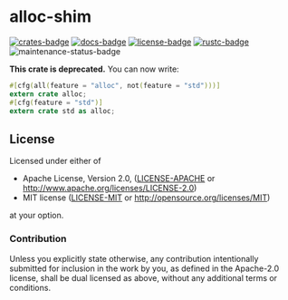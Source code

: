 # alloc-shim

[![crates-badge]][crates-url]
[![docs-badge]][docs-url]
[![license-badge]][license]
[![rustc-badge]][rustc-url]
![maintenance-status-badge]

[crates-badge]: https://img.shields.io/crates/v/alloc-shim.svg
[crates-url]: https://crates.io/crates/alloc-shim
[docs-badge]: https://docs.rs/alloc-shim/badge.svg
[docs-url]: https://docs.rs/alloc-shim
[license-badge]: https://img.shields.io/crates/l/alloc-shim.svg
[license]: #license
[rustc-badge]: https://img.shields.io/badge/rustc-1.31+-lightgray.svg
[rustc-url]: https://blog.rust-lang.org/2018/12/06/Rust-1.31-and-rust-2018.html
[maintenance-status-badge]: https://img.shields.io/badge/maintenance-deprecated-red.svg

**This crate is deprecated.** You can now write:

```rust
#[cfg(all(feature = "alloc", not(feature = "std")))]
extern crate alloc;
#[cfg(feature = "std")]
extern crate std as alloc;
```

## License

Licensed under either of

* Apache License, Version 2.0, ([LICENSE-APACHE](LICENSE-APACHE) or <http://www.apache.org/licenses/LICENSE-2.0>)
* MIT license ([LICENSE-MIT](LICENSE-MIT) or <http://opensource.org/licenses/MIT>)

at your option.

### Contribution

Unless you explicitly state otherwise, any contribution intentionally submitted for inclusion in the work by you, as defined in the Apache-2.0 license, shall be dual licensed as above, without any additional terms or conditions.
